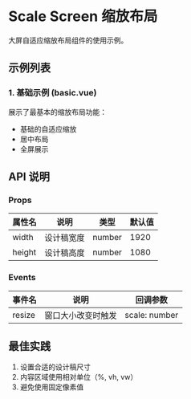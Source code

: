 # Scale Screen 缩放布局

大屏自适应缩放布局组件的使用示例。

## 示例列表

### 1. 基础示例 (basic.vue)

展示了最基本的缩放布局功能：

- 基础的自适应缩放
- 居中布局
- 全屏展示

## API 说明

### Props

| 属性名 | 说明       | 类型   | 默认值 |
| ------ | ---------- | ------ | ------ |
| width  | 设计稿宽度 | number | 1920   |
| height | 设计稿高度 | number | 1080   |

### Events

| 事件名 | 说明               | 回调参数      |
| ------ | ------------------ | ------------- |
| resize | 窗口大小改变时触发 | scale: number |

## 最佳实践

1. 设置合适的设计稿尺寸
2. 内容区域使用相对单位（%, vh, vw）
3. 避免使用固定像素值
